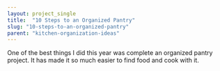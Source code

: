 ```yaml
---
layout: project_single
title:  "10 Steps to an Organized Pantry"
slug: "10-steps-to-an-organized-pantry"
parent: "kitchen-organization-ideas"
---
```

One of the best things I did this year was complete an organized pantry project. It has made it so much easier to find food and cook with it.